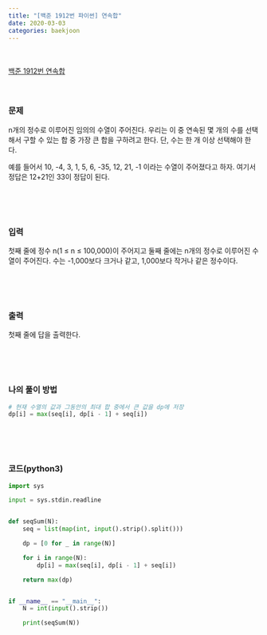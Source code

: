```yaml
---
title: "[백준 1912번 파이썬] 연속합"
date: 2020-03-03
categories: baekjoon
---
```


<br><br>
[백준 1912번 연속합](https://www.acmicpc.net/problem/1912)
<br><br><br>

### 문제<br>

n개의 정수로 이루어진 임의의 수열이 주어진다. 우리는 이 중 연속된 몇 개의 수를 선택해서 구할 수 있는 합 중 가장 큰 합을 구하려고 한다. 단, 수는 한 개 이상 선택해야 한다.

예를 들어서 10, -4, 3, 1, 5, 6, -35, 12, 21, -1 이라는 수열이 주어졌다고 하자. 여기서 정답은 12+21인 33이 정답이 된다.

<br><br><br>

### 입력<br>

첫째 줄에 정수 n(1 ≤ n ≤ 100,000)이 주어지고 둘째 줄에는 n개의 정수로 이루어진 수열이 주어진다. 수는 -1,000보다 크거나 같고, 1,000보다 작거나 같은 정수이다.

<br><br><br>

### 출력<br>

첫째 줄에 답을 출력한다.

<br><br><br>

### 나의 풀이 방법<br>

```python
# 현재 수열의 값과 그동안의 최대 합 중에서 큰 값을 dp에 저장
dp[i] = max(seq[i], dp[i - 1] + seq[i])
```

<br><br><br>


### 코드(python3)
```python
import sys

input = sys.stdin.readline


def seqSum(N):
    seq = list(map(int, input().strip().split()))

    dp = [0 for _ in range(N)]

    for i in range(N):
        dp[i] = max(seq[i], dp[i - 1] + seq[i])

    return max(dp)


if __name__ == "__main__":
    N = int(input().strip())

    print(seqSum(N))
```
